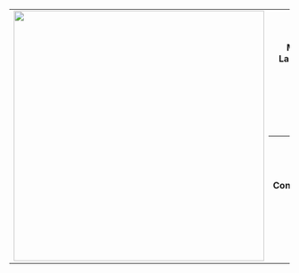 <div id="header" align="left">
  <table>
    <tbody>
      <tr>
        <td rowspan="5">
          <img src="https://github.com/erinnmclaughlin/erinnmclaughlin/assets/22223146/1a081ecf-6ded-4bc2-8383-4394ce6f1256" height="450" />
        </td>
      </tr>
      <tr>
        <th>My Top Languages</th>
      </tr>
      <tr>
        <td align="center">
          <img src="https://github-readme-stats.vercel.app/api/top-langs/?username=erinnmclaughlin&hide_border=true&hide_title=true" />
        </td>
      </tr>
      <tr>
        <th>My Contributions</th>
      </tr>
      <tr>
        <td align="center">
          <img src="https://github-readme-stats.vercel.app/api?username=erinnmclaughlin&count_private=true&include_all_commits=true&show_icons=true&hide_border=true&hide_title=true" />
        </td>
      </tr>
    </tbody>
  </table>
</div>

